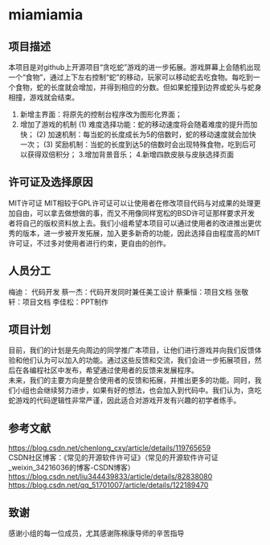 # miamiamia

## 项目描述
本项目是对github上开源项目“贪吃蛇”游戏的进一步拓展。游戏屏幕上会随机出现一个“食物”，通过上下左右控制“蛇”的移动，玩家可以移动蛇去吃食物。每吃到一个食物，蛇的长度就会增加，并得到相应的分数。但如果蛇撞到边界或蛇头与蛇身相撞，游戏就会结束。
1.	新增主界面：将原先的控制台程序改为图形化界面；
2.	增加了游戏的机制
(1)	难度选择功能：蛇的移动速度将会随着难度的提升而加快；
(2)	加速机制：每当蛇的长度成长为5的倍数时，蛇的移动速度就会加快一次；
(3)	奖励机制：当蛇的长度到达5的倍数时会出现特殊食物，吃到后可以获得双倍积分；
3.增加背景音乐；
4.新增四款皮肤与皮肤选择页面

## 许可证及选择原因
MIT许可证
MIT相较于GPL许可证可以让使用者在修改项目代码与对成果的处理更加自由，可以拿去做想做的事，而又不用像同样宽松的BSD许可证那样要求开发者将自己的版权资料放上去。我们小组希望本项目可以通过使用者的改进推出更优秀的版本，进一步被开发拓展，加入更多新奇的功能，因此选择自由程度高的MIT许可证，不过多对使用者进行约束，更自由的创作。

## 人员分工
梅迪：  代码开发
蔡一杰：代码开发同时兼任美工设计
蔡秉恒：项目文档
张敬轩：项目文档
李佳松：PPT制作

 ## 项目计划
 目前，我们的计划是先向周边的同学推广本项目，让他们进行游戏并向我们反馈体验和他们认为可以加入的功能。通过这些反馈和交流，我们会进一步拓展项目，然后在各编程社区中发布，希望通过使用者的反馈来发展程序。   
未来，我们的主要方向是整合使用者的反馈和拓展，并推出更多的功能。同时，我们小组也会继续努力进步，如果有好的想法，也会加入到代码中。我们认为，贪吃蛇游戏的代码逻辑性非常严谨，因此适合对游戏开发有兴趣的初学者练手。
 
## 参考文献
https://blog.csdn.net/chenlong_cxy/article/details/119765659  
CSDN社区博客：《常见的开源软件许可证》（常见的开源软件许可证_weixin_34216036的博客-CSDN博客）  
https://blog.csdn.net/liu344439833/article/details/82838080  
https://blog.csdn.net/qq_51701007/article/details/122189470  

## 致谢
感谢小组的每一位成员，尤其感谢陈棉康导师的辛苦指导
